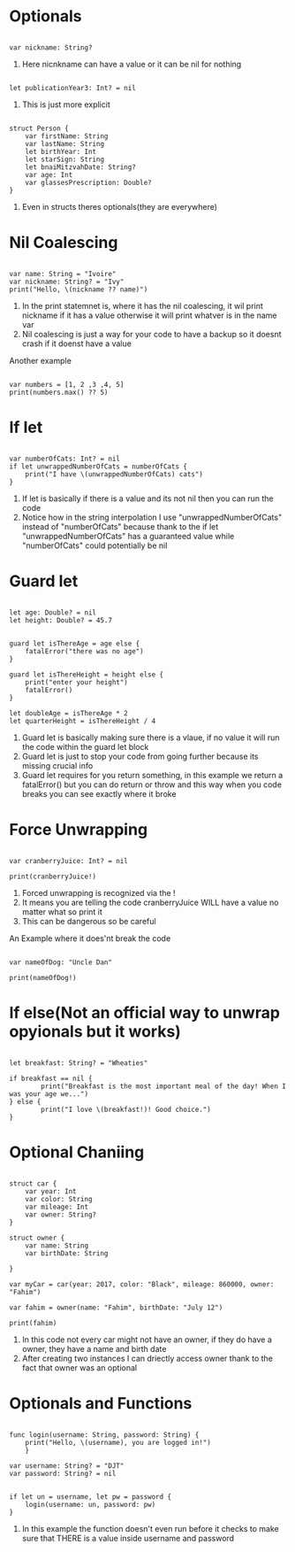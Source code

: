 # Optionals

```

var nickname: String?

```

1. Here nicnkname can have a value or it can be nil for nothing

```

let publicationYear3: Int? = nil

```

1. This is just more explicit 

```

struct Person {
    var firstName: String
    var lastName: String
    let birthYear: Int
    let starSign: String
    let bnaiMitzvahDate: String?
    var age: Int
    var glassesPrescription: Double?
}

```
1. Even in structs theres optionals(they are everywhere)

# Nil Coalescing

```

var name: String = "Ivoire"
var nickname: String? = "Ivy"
print("Hello, \(nickname ?? name)")

```
1. In the print statemnet is, where it has the nil coalescing, it wil print nickname if it has a value otherwise it will print whatver is in the name var
2. Nil coalescing is just a way for your code to have a backup so it doesnt crash if it doenst have a value

Another example

```

var numbers = [1, 2 ,3 ,4, 5]
print(numbers.max() ?? 5)

```


# If let

```

var numberOfCats: Int? = nil
if let unwrappedNumberOfCats = numberOfCats {
    print("I have \(unwrappedNumberOfCats) cats")
}

```

1. If let is basically if there is a value and its not nil then you can run the code
2. Notice how in the string interpolation I use "unwrappedNumberOfCats" instead of "numberOfCats" because thank to the if let "unwrappedNumberOfCats" has a guaranteed value while "numberOfCats" could potentially be nil


# Guard let

```

let age: Double? = nil
let height: Double? = 45.7


guard let isThereAge = age else {
    fatalError("there was no age")
}

guard let isThereHeight = height else {
    print("enter your height")
    fatalError()
}

let doubleAge = isThereAge * 2
let quarterHeight = isThereHeight / 4

```

1. Guard let is basically making sure there is a vlaue, if no value it will run the code within the guard let block
2. Guard let is just to stop your code from going further because its missing crucial info
3. Guard let requires for you return something, in this example we return a fatalError() but you can do return or throw and this way when you code breaks you can see exactly where it broke


# Force Unwrapping

```

var cranberryJuice: Int? = nil

print(cranberryJuice!)

```

1. Forced unwrapping is recognized via the !
2. It means you are telling the code cranberryJuice WILL have a value no matter what so print it
3. This can be dangerous so be careful

An Example where it does'nt break the code

```

var nameOfDog: "Uncle Dan"

print(nameOfDog!)

```

# If else(Not an official way to unwrap opyionals but it works)

```

let breakfast: String? = "Wheaties"

if breakfast == nil {
        print("Breakfast is the most important meal of the day! When I was your age we...")
} else {
        print("I love \(breakfast!)! Good choice.")
}

```


# Optional Chaniing


```

struct car {
    var year: Int
    var color: String
    var mileage: Int
    var owner: String?
}

struct owner {
    var name: String
    var birthDate: String
    
}

var myCar = car(year: 2017, color: "Black", mileage: 860000, owner: "Fahim")

var fahim = owner(name: "Fahim", birthDate: "July 12")

print(fahim)

```

1. In this code not every car might not have an owner, if they do have a owner, they have a name and birth date
2. After creating two instances I can driectly access owner thank to the fact that owner was an optional


# Optionals and Functions

```

func login(username: String, password: String) {
    print("Hello, \(username), you are logged in!")
    }
 
var username: String? = "DJT"
var password: String? = nil


if let un = username, let pw = password {
    login(username: un, password: pw)
}

```

1. In this example the function doesn't even run before it checks to make sure that THERE is a value inside username and password
